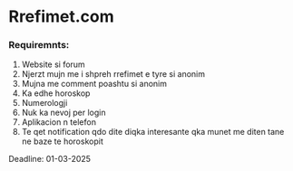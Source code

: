 # Rrefimet.com


### Requiremnts:

1. Website si forum
2. Njerzt mujn me i shpreh rrefimet e tyre si anonim
3. Mujna me comment poashtu si anonim
4. Ka edhe horoskop
5. Numerologji
6. Nuk ka nevoj per login
7. Aplikacion n telefon
8. Te qet notification qdo dite diqka interesante qka munet me diten tane ne baze te horoskopit

Deadline:
01-03-2025
